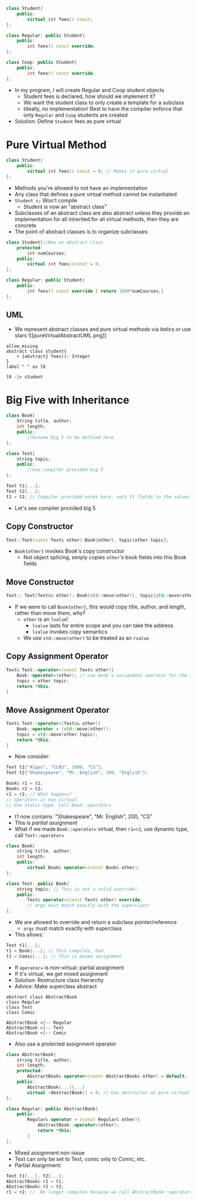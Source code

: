 ```cpp
class Student{
	public:
		virtual int fees() const;
};

class Regular: public Student{
	public:
		int fees() const override;
};

class Coop: public Student{
	public:
		int fees() const override;
};
```
- In my program, I will create Regular and Coop student objects
	- Student fees is declared, how should we implement it?
	- We want the student class to only create a template for a subclass
	- Ideally, no implementation! Best to have the compiler enforce that only `Regular` and `Coop` students are created
- Solution: Define `Student` fees as pure virtual
# Pure Virtual Method
```cpp
class Student{
	public:
		virtual int fees() const = 0; // Makes it pure virtual
};
```
- Methods you're allowed to not have an implementation
- Any class that defines a pure virtual method cannot be instantiated
- `Student s;` Won't compile
	- Student is now an "abstract class"
- Subclasses of an abstract class are also abstract unless they provide an implementation for all inherited for all virtual methods, then they are concrete
- The point of abstract classes is to organize subclasses
```cpp
class Student{//Now an abstract class
	protected:
		int numCourses;
	public:
		virtual int fees()const = 0;
};

class Regular: public Student{
	public:
		int fees() const override { return 1600*numCourses;}
};
```
## UML
- We represent abstract classes and pure virtual methods via *italics* or use stars
![[pureVirtualAbstractUML.png]]
```plantuml
allow_mixing
abstract class student{
	+ {abstract} fees(): Integer
}
label " " as l0

l0 -|> student
```
# Big Five with Inheritance
```cpp
class Book{
	String title, author;
	int length;
	public:
		//Assume big 5 to be defined here
};

class Text{
	string topic;
	public:
		//Use compiler provided big 5
};

Text t1{...};
Text t2{...};
t1 = t2; // Compiler provided works here, sets t1 fields to the values of t2
```
- Let's see compiler provided big 5
## Copy Constructor
```cpp
Text::Text(const Text& other):Book{other}, topic{other.topic};
```
- `Book{other}` invokes Book's copy constructor
	- Not object splicing, simply copies `other`'s book fields into this Book fields
## Move Constructor
```cpp
Text:: Text(Text&& other): Book{std::move(other)}, topic{std::move(other.topic)}{}
```
- If we were to call `Book{other}`, this would copy title, author, and length, rather than move them, why?
	- `other` is an `lvalue`!
		- `lvalue` lasts for entire scope and you can take the address
		- `lvalue` invokes copy semantics
	- We use `std::move(other)` to be treated as an `rvalue`
## Copy Assignment Operator
```cpp
Text& Text::operator=(const Text& other){
	Book::operator=(other); // use book's assignment operator for the title, length, and author fields
	topic = other.topic;
	return *this;
}
```
## Move Assignment Operator
```cpp
Text& Text::operator=(Text&& other){
	Book::operator = (std::move(other));
	topic = std::move(other.topic);
	return *this;
}
```
- Now consider:
```cpp
Text t1{"Algos", "CLRS", 1000, "CS"};
Text t2{"Shakespeare", "Mr. English", 200, "English"};

Book& r1 = t1;
Book& r2 = t2;
r1 = r2; // What happens?
// operator= is non virtual
// Use static type. Call Book::operator=
```
- t1 now contains `"Shakespeare", "Mr. English", 200, "CS"
- This is *partial assignment*
- What if we made `Book::operator=` virtual, then `r1=r2`, use dynamic type, call `Text::operator=`
```cpp
class Book{
	string title, author;
	int length;
	public:
		virtual Book& operator=(const Book& other);
};

class Text: public Book{
	string topic; // This is not a valid override!
	public:
		Text& operator=(const Text& other) override;
		// args must match exactly with the superclass!
};
```
- We are allowed to override and return a subclass pointer/reference
	- `args` must match exactly with superclass
- This allows:
```cpp
Text t1{...};
t1 = Book{...}; // This compiles, bad.
t1 = Comic{...}; // This is mixed assignment
```
- If `operator=` is non-virtual: partial assignment
- If it's virtual, we get mixed assignment
- Solution: Restructure class hierarchy
- Advice: Make superclass abstract
```plantuml
abstract class AbstractBook
class Regular
class Text
class Comic

AbstractBook <|-- Regular
AbstractBook <|-- Text
AbstractBook <|-- Comic
```
- Also use a protected assignment operator
```cpp
class AbstractBook{
	string title, author;
	int length;
	protected:
		AbstractBook& operator=(const AbstractBook& other) = default;
	public:
		AbstractBook(...){...}
		virtual ~AbstractBook() = 0; // Use destructor as pure virtual to make a class abstract if no other media makes sense
};

class Regular: public AbstractBook{
	public:
		Regular& operator = (const Regular& other){
			AbstractBook::operator=(other);
			return *this;
		}
};
```
- Mixed assignment non-issue
- Text can only be set to Text, comic only to Comic, etc.
- Partial Assignment:
```cpp
Text t1{...}, t2{...};
AbstractBook& r1 = t1;
AbstractBook& r2 = t2;
r1 = r2; //  No longer compiles because we call AbstractBook::operator= outside of the class, and it's a protected method
```